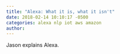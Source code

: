 ```yaml
---
title: "Alexa: What it is, what it isn't"
date: 2018-02-14 10:10:17 -0500
categories: alexa nlp iot aws amazon
author:
---
```


Jason explains Alexa.